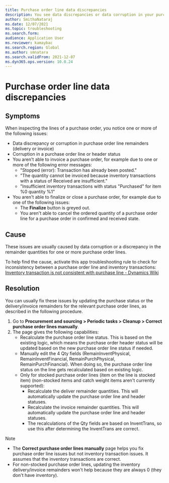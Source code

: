 ```yaml
--- 
title: Purchase order line data discrepancies 
description: You see data discrepancies or data corruption in your purchase order lines.
author: SmithaNataraj 
ms.date: 12/07/2021 
ms.topic: troubleshooting 
ms.search.form: 
audience: Application User 
ms.reviewer: kamaybac 
ms.search.region: Global 
ms.author: smnatara 
ms.search.validFrom: 2021-12-07
ms.dyn365.ops.version: 10.0.24 
--- 
```

# Purchase order line data discrepancies

## Symptoms

When inspecting the lines of a purchase order, you notice one or more of the following issues:

- Data discrepancy or corruption in purchase order line remainders (delivery or invoice)
- Corruption in a purchase order line or header status
- You aren't able to invoice a purchase order, for example due to one or more of the following error messages:
  - "Stopped (error): Transaction has already been posted."
  - "The quantity cannot be invoiced because inventory transactions with a status of Received are insufficient."
  - "Insufficient inventory transactions with status "Purchased" for item %0 quantity %1"
- You aren't able to finalize or close a purchase order, for example due to one of the following issues:
  - The **Finalize** button is greyed out.
  - You aren't able to cancel the ordered quantity of a purchase order line for a purchase order in confirmed and received state.

## Cause

These issues are usually caused by data corruption or a discrepancy in the remainder quantities for one or more purchase order lines.

To help find the cause, activate this app troubleshooting rule to check for inconsistency between a purchase order line and inventory transactions: [Inventory transaction is not consistent with purchase line - Dynamics Wiki](https://dynamics.wiki/index.php/Inventory_transaction_is_not_consistent_with_purchase_line#How_to_activate_rules) <!-- KFM: This looks like an internal resource. What do we want to tell users about this? Call Microsoft Support and request something we mention here? -->

## Resolution

You can usually fix these issues by updating the purchase status or the delivery/invoice remainders for the relevant purchase order lines, as described in the following procedure.

1. Go to **Procurement and sourcing \> Periodic tasks \> Cleanup \> Correct purchase order lines manually**.
1. The page gives the following capabilities: <!-- KFM: Update the following to provide instructions on how to do each of these things (eg, name UI labels, fields and values). -->
    - Recalculate the purchase order line status. This is based on the existing logic, which means the purchase order header status will be updated based on the new purchase order line status if needed.
    - Manually edit the 4 Qty fields (RemainInventPhysical, RemainInventFinancial, RemainPurchPhysical, RemainPurchFinancial). When doing so, the purchase order line status on the line gets recalculated based on existing logic.
    - Only for stocked purchase order lines (item on the line is stocked item) (non-stocked items and catch weight items aren't currently supported):
        - Recalculate the deliver remainder quantities. This will automatically update the purchase order line and header statuses.
        - Recalculate the invoice remainder quantities. This will automatically update the purchase order line and header statuses.
        - The recalculations of the Qty fields are based on InventTrans, so use this after determining the InventTrans are correct.

> [!NOTE]
>
> - The **Correct purchase order lines manually** page helps you fix purchase order line issues but not inventory transaction issues. It assumes that the inventory transactions are correct.
> - For non-stocked purchase order lines, updating the inventory delivery/invoice remainders won't help because they are always 0 (they don't have inventory). <!-- KFM: Can we give more/better advice for this situation? -->
